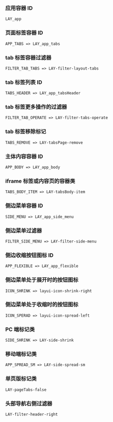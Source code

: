 ### 应用容器 ID

```
LAY_app
```

### 页面标签容器 ID

```
APP_TABS => LAY_app_tabs
```

### tab 标签容器过滤器

```
FILTER_TAB_TABS => LAY-filter-layout-tabs
```

### tab 标签列表 ID

```
TABS_HEADER => LAY_app_tabsHeader
```

### tab 标签更多操作的过滤器

```
FILTER_TAB_OPERATE => LAY-filter-tabs-operate
```

### tab 标签移除标记

```
TABS_REMOVE => LAY-tabsPage-remove
```

### 主体内容容器 ID

```
APP_BODY => LAY_app_body
```

### iframe 标签或内容页的容器类

```
TABS_BODY_ITEM => LAY-tabsBody-item
```

### 侧边菜单容器 ID

```
SIDE_MENU => LAY_app_side_menu
```

### 侧边菜单过滤器

```
FILTER_SIDE_MENU => LAY-filter-side-menu
```

### 侧边收缩按钮图标 ID

```
APP_FLEXIBLE => LAY_app_flexible
```

### 侧边菜单处于展开时的按钮图标

```
ICON_SHRINK => layui-icon-shrink-right
```

### 侧边菜单处于收缩时的按钮图标

```
ICON_SPERAD => layui-icon-spread-left
```

### PC 端标记类

```
SIDE_SHRINK => LAY-side-shrink
```

### 移动端标记类

```
APP_SPREAD_SM => LAY-side-spread-sm
```

### 单页版标记类

```
LAY-pageTabs-false
```

### 头部导航右侧过滤器

```
LAY-filter-header-right
```
